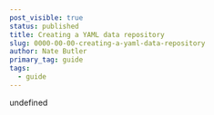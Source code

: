 ```yaml
---
post_visible: true
status: published
title: Creating a YAML data repository
slug: 0000-00-00-creating-a-yaml-data-repository
author: Nate Butler
primary_tag: guide
tags:
  - guide
---
```


undefined
